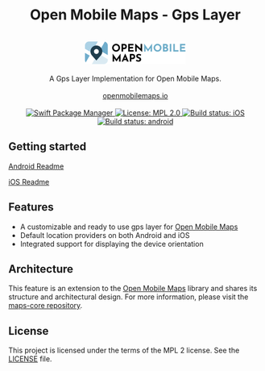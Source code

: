 <h1 align="center">Open Mobile Maps - Gps Layer</h1>
<br />
<div align="center">
  <img width="200" height="45" src="logo.svg" />
  <br />
  <br />
  A Gps Layer Implementation for Open Mobile Maps.
  <br />
  <br />
  <a href="https://openmobilemaps.io/">openmobilemaps.io</a>
</div>
<br />

<div align="center">
    <!-- SPM -->
    <a href="https://github.com/apple/swift-package-manager">
      <img alt="Swift Package Manager"
      src="https://img.shields.io/badge/SPM-%E2%9C%93-brightgreen.svg?style=flat">
    </a>
    <!-- License -->
    <a href="https://github.com/openmobilemaps/layer-gps/blob/master/LICENSE">
      <img alt="License: MPL 2.0"
      src="https://img.shields.io/badge/License-MPL%202.0-brightgreen.svg">
    </a>
    <!-- iOS Build -->
    <a href="https://github.com/openmobilemaps/layer-gps/actions/workflows/ios.yml">
      <img alt="Build status: iOS"
      src="https://github.com/openmobilemaps/layer-gps/actions/workflows/ios.yml/badge.svg">
    </a>
    <!-- android Build -->
    <a href="https://github.com/openmobilemaps/layer-gps/actions/workflows/android.yml">
      <img alt="Build status: android"
      src="https://github.com/openmobilemaps/layer-gps/actions/workflows/android.yml/badge.svg">
    </a>
</div>

## Getting started

[Android Readme](./android/)

[iOS Readme](./ios/)

## Features
* A customizable and ready to use gps layer for [Open Mobile Maps](https://openmobilemaps.io/)
* Default location providers on both Android and iOS
* Integrated support for displaying the device orientation

## Architecture

This feature is an extension to the [Open Mobile Maps](https://openmobilemaps.io/) library and shares its structure and architectural design. For more information, please visit the [maps-core repository](https://github.com/openmobilemaps/maps-core).

## License
This project is licensed under the terms of the MPL 2 license. See the [LICENSE](LICENSE) file.